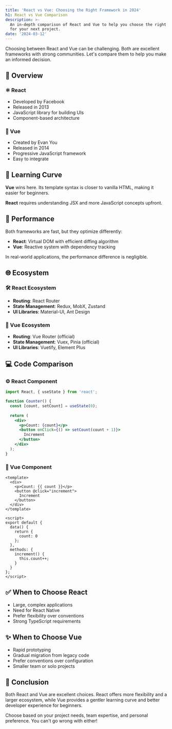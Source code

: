 ```yaml
---
title: 'React vs Vue: Choosing the Right Framework in 2024'
h1: React vs Vue Comparison
description: >-
  An in-depth comparison of React and Vue to help you choose the right framework
  for your next project.
date: '2024-03-12'
---
```

Choosing between React and Vue can be challenging. Both are excellent frameworks with strong communities. Let's compare them to help you make an informed decision.
## 🧭 Overview

### ⚛️ React
- Developed by Facebook
- Released in 2013
- JavaScript library for building UIs
- Component-based architecture

### 🌿 Vue
- Created by Evan You
- Released in 2014
- Progressive JavaScript framework
- Easy to integrate

## 🧗 Learning Curve

**Vue** wins here. Its template syntax is closer to vanilla HTML, making it easier for beginners.

**React** requires understanding JSX and more JavaScript concepts upfront.

## 🚀 Performance

Both frameworks are fast, but they optimize differently:

- **React**: Virtual DOM with efficient diffing algorithm
- **Vue**: Reactive system with dependency tracking

In real-world applications, the performance difference is negligible.

## 🌐 Ecosystem

### 🛠️ React Ecosystem
- **Routing**: React Router
- **State Management**: Redux, MobX, Zustand
- **UI Libraries**: Material-UI, Ant Design

### 🍃 Vue Ecosystem
- **Routing**: Vue Router (official)
- **State Management**: Vuex, Pinia (official)
- **UI Libraries**: Vuetify, Element Plus

## 💻 Code Comparison

### ⚙️ React Component

```jsx
import React, { useState } from 'react';

function Counter() {
  const [count, setCount] = useState(0);
  
  return (
    <div>
      <p>Count: {count}</p>
      <button onClick={() => setCount(count + 1)}>
        Increment
      </button>
    </div>
  );
}
```

### 🧩 Vue Component

```vue
<template>
  <div>
    <p>Count: {{ count }}</p>
    <button @click="increment">
      Increment
    </button>
  </div>
</template>

<script>
export default {
  data() {
    return {
      count: 0
    };
  },
  methods: {
    increment() {
      this.count++;
    }
  }
};
</script>
```

## ✅ When to Choose React

- Large, complex applications
- Need for React Native
- Prefer flexibility over conventions
- Strong TypeScript requirements

## ✨ When to Choose Vue

- Rapid prototyping
- Gradual migration from legacy code
- Prefer conventions over configuration
- Smaller team or solo projects

## 🎯 Conclusion

Both React and Vue are excellent choices. React offers more flexibility and a larger ecosystem, while Vue provides a gentler learning curve and better developer experience for beginners.

Choose based on your project needs, team expertise, and personal preference. You can't go wrong with either!
